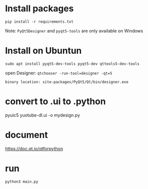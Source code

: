 # Install packages
`pip install -r requirements.txt`

Note: `PyQt5Designer` and `pyqt5-tools` are only available on Windows

# Install on Ubuntun
`sudo apt install pyqt5-dev-tools pyqt5-dev qttools5-dev-tools`

open Designer: `qtchooser -run-tool=designer -qt=5`

`binary location: site-packages/PyQt5/Qt/bin/designer.exe`

# convert to .ui to .python
pyuic5 yuotube-dl.ui -o mydesign.py
# document 
https://doc.qt.io/qtforpython
# run 
`python3 main.py`